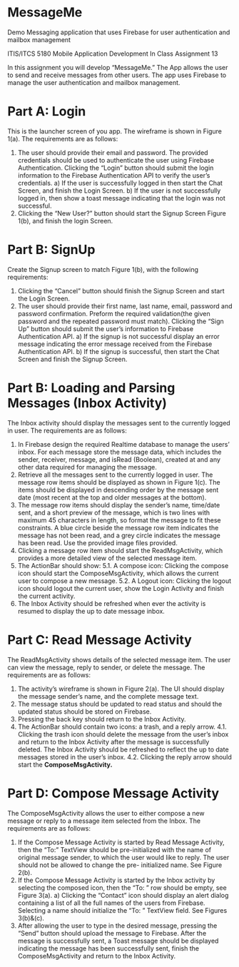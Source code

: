 # MessageMe
Demo Messaging application that uses Firebase for user authentication and mailbox management 

ITIS/ITCS 5180 Mobile Application Development
In Class Assignment 13

In this assignment you will develop “MessageMe.” The App allows the user to send and
receive messages from other users. The app uses Firebase to manage the user
authentication and mailbox management.

# Part A: Login
This is the launcher screen of you app. The wireframe is shown in Figure 1(a). The
requirements are as follows:

1. The user should provide their email and password. The provided credentials should
    be used to authenticate the user using Firebase Authentication. Clicking the “Login”
    button should submit the login information to the Firebase Authentication API to
    verify the user’s credentials.
a) If the user is successfully logged in then start the Chat Screen, and finish the
Login Screen.
b) If the user is not successfully logged in, then show a toast message indicating
that the login was not successful.
2. Clicking the “New User?” button should start the Signup Screen Figure 1(b), and
    finish the login Screen.

# Part B: SignUp 
Create the Signup screen to match Figure 1(b), with the following requirements:

1. Clicking the “Cancel” button should finish the Signup Screen and start the Login
    Screen.
2. The user should provide their first name, last name, email, password and password
    confirmation. Preform the required validation(the given password and the repeated
    password must match). Clicking the “Sign Up” button should submit the user’s
    information to Firebase Authentication API.
a) If the signup is not successful display an error message indicating the error
message received from the Firebase Authentication API.
b) If the signup is successful, then start the Chat Screen and finish the Signup
Screen.

# Part B: Loading and Parsing Messages (Inbox Activity) 
The Inbox activity should display the messages sent to the currently logged in
user. The requirements are as follows:

1. In Firebase design the required Realtime database to manage the users’
    inbox. For each message store the message data, which includes the sender,
    receiver, message, and isRead (Boolean), created at and any other data
    required for managing the message.
2. Retrieve all the messages sent to the currently logged in user. The message
    row items should be displayed as shown in Figure 1(c). The items should be
    displayed in descending order by the message sent date (most recent at the
    top and older messages at the bottom).
3. The message row items should display the sender’s name, time/date sent,
    and a short preview of the message, which is two lines with maximum 45
    characters in length, so format the message to fit these constraints. A blue
    circle beside the message row item indicates the message has not been read,
    and a grey circle indicates the message has been read. Use the provided
    image files provided.
4. Clicking a message row item should start the ReadMsgActivity, which
    provides a more detailed view of the selected message item.
5. The ActionBar should show:
    5.1. A compose icon: Clicking the compose icon should start the
       ComposeMsgActivity, which allows the current user to compose a new
       message.
    5.2. A Logout icon: Clicking the logout icon should logout the current user,
       show the Login Activity and finish the current activity.
6. The Inbox Activity should be refreshed when ever the activity is resumed to
    display the up to date message inbox.

# Part C: Read Message Activity 

The ReadMsgActivity shows details of the selected message item. The user can view
the message, reply to sender, or delete the message. The requirements are as follows:

1. The activity’s wireframe is shown in Figure 2(a). The UI should display the message
    sender’s name, and the complete message text.
2. The message status should be updated to read status and should the updated
    status should be stored on Firebase.
3. Pressing the back key should return to the Inbox Activity.
4. The ActionBar should contain two icons: a trash, and a reply arrow.
    4.1. Clicking the trash icon should delete the message from the user’s inbox and
       return to the Inbox Activity after the message is successfully deleted. The
       Inbox Activity should be refreshed to reflect the up to date messages stored in
       the user’s inbox.
    4.2. Clicking the reply arrow should start the **ComposeMsgActivity.**


# Part D: Compose Message Activity 

The ComposeMsgActivity allows the user to either compose a new message or reply to
a message item selected from the Inbox. The requirements are as follows:

1. If the Compose Message Activity is started by Read Message Activity, then the “To:”
    TextView should be pre-initialized with the name of original message sender, to
    which the user would like to reply. The user should not be allowed to change the pre-
    initialized name. See Figure 2(b).
2. If the Compose Message Activity is started by the Inbox activity by selecting the
    composed icon, then the “To: ” row should be empty, see Figure 3(a).
    a) Clicking the “Contact” icon should display an alert dialog containing a list of all
       the full names of the users from Firebase. Selecting a name should initialize the
       “To: ” TextView field. See Figures 3(b)&(c).
3. After allowing the user to type in the desired message, pressing the “Send” button
    should upload the message to Firebase. After the message is successfully sent, a
    Toast message should be displayed indicating the message has been successfully
    sent, finish the ComposeMsgActivity and return to the Inbox Activity.


